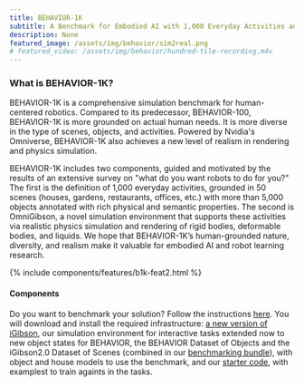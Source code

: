 ```yaml
---
title: BEHAVIOR-1K
subtitle: A Benchmark for Embodied AI with 1,000 Everyday Activities and Realistic Simulation
description: None
featured_image: /assets/img/behavior/sim2real.png
# featured_video: /assets/img/behavior/hundred-tile-recording.m4v
---
```



### What is BEHAVIOR-1K?

BEHAVIOR-1K is a comprehensive simulation benchmark for human-centered robotics. Compared to its predecessor, BEHAVIOR-100, BEHAVIOR-1K is more grounded on actual human needs. It is more diverse in the type of scenes, objects, and activities. Powered by Nvidia's Omniverse, BEHAVIOR-1K also achieves a new level of realism in rendering and physics simulation.  

BEHAVIOR-1K includes two components, guided and motivated by the results of an extensive survey on "what do you want robots to
do for you?" The first is the definition of 1,000 everyday activities, grounded in 50
scenes (houses, gardens, restaurants, offices, etc.) with more than 5,000 objects
annotated with rich physical and semantic properties. The second is OmniGibson,
a novel simulation environment that supports these activities via realistic physics
simulation and rendering of rigid bodies, deformable bodies, and liquids. We hope that BEHAVIOR-1K’s human-grounded nature, diversity, and realism
make it valuable for embodied AI and robot learning research. 


{% include components/features/b1k-feat2.html %}

#### Components



Do you want to benchmark your solution? Follow the instructions [here](https://stanfordvl.github.io/behavior/installation.html). You will download and install the required infrastructure: [a new version of iGibson](http://svl.stanford.edu/igibson/docs/installation.html), our simulation environment for interactive tasks extended now to new object states for BEHAVIOR, the BEHAVIOR Dataset of Objects and the iGibson2.0 Dataset of Scenes (combined in our [benchmarking bundle](https://storage.googleapis.com/gibson_scenes/behavior_data_bundle.zip)), with object and house models to use the benchmark, and our [starter code](https://github.com/StanfordVL/behavior/), with examplest to train againts in the tasks. 
<!-- If you want to use human demonstrations to start developing your solutions, you can also download the [BEHAVIOR Dataset of Human Demonstrations](https://behavior.stanford.edu/human_demonstrations/human_demonstrations.html) in virtual reality.
 -->

